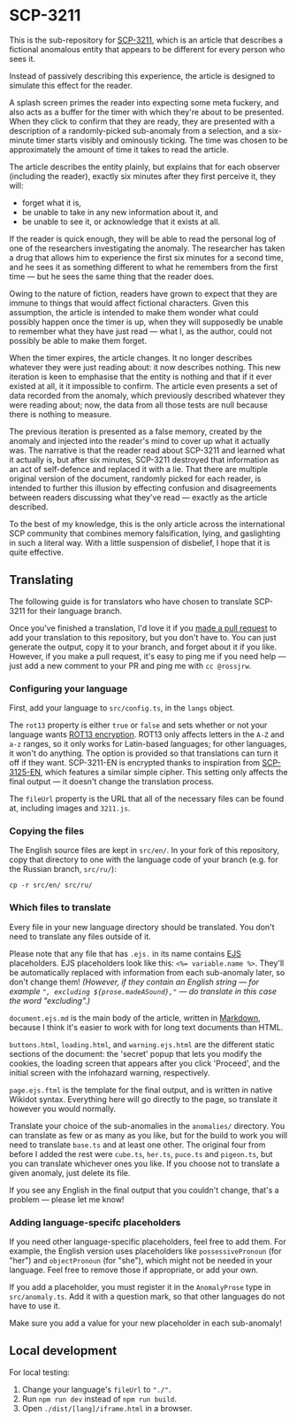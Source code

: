 # SCP-3211

This is the sub-repository for [SCP-3211](https://www.scpwiki.com/scp-3211),
which is an article that describes a fictional anomalous entity that appears to
be different for every person who sees it.

Instead of passively describing this experience, the article is designed to
simulate this effect for the reader.

A splash screen primes the reader into expecting some meta fuckery, and also
acts as a buffer for the timer with which they're about to be presented. When
they click to confirm that they are ready, they are presented with a
description of a randomly-picked sub-anomaly from a selection, and a six-minute
timer starts visibly and ominously ticking. The time was chosen to be
approximately the amount of time it takes to read the article.

The article describes the entity plainly, but explains that for each observer
(including the reader), exactly six minutes after they first perceive it, they
will:

* forget what it is,
* be unable to take in any new information about it, and
* be unable to see it, or acknowledge that it exists at all.

If the reader is quick enough, they will be able to read the personal log of
one of the researchers investigating the anomaly. The researcher has taken a
drug that allows him to experience the first six minutes for a second time, and
he sees it as something different to what he remembers from the first time
&mdash; but he sees the same thing that the reader does.

Owing to the nature of fiction, readers have grown to expect that they are
immune to things that would affect fictional characters. Given this assumption,
the article is intended to make them wonder what could possibly happen once the
timer is up, when they will supposedly be unable to remember what they have
just read &mdash; what I, as the author, could not possibly be able to make
them forget.

When the timer expires, the article changes. It no longer describes whatever
they were just reading about: it now describes nothing. This new iteration is
keen to emphasise that the entity is nothing and that if it ever existed at
all, it it impossible to confirm. The article even presents a set of data
recorded from the anomaly, which previously described whatever they were
reading about; now, the data from all those tests are null because there is
nothing to measure.

The previous iteration is presented as a false memory, created by the anomaly
and injected into the reader's mind to cover up what it actually was. The
narrative is that the reader read about SCP-3211 and learned what it actually
is, but after six minutes, SCP-3211 destroyed that information as an act of
self-defence and replaced it with a lie. That there are multiple original
version of the document, randomly picked for each reader, is intended to
further this illusion by effecting confusion and disagreements between readers
discussing what they've read &mdash; exactly as the article described.

To the best of my knowledge, this is the only article across the international
SCP community that combines memory falsification, lying, and gaslighting in
such a literal way. With a little suspension of disbelief, I hope that it is
quite effective.

## Translating

The following guide is for translators who have chosen to translate SCP-3211
for their language branch.

Once you've finished a translation, I'd love it if you
[made a pull request](https://github.com/rossjrw/scp#making-a-pull-request)
to add your translation to this repository, but you don't have to. You can just
generate the output, copy it to your branch, and forget about it if you like.
However, if you make a pull request, it's easy to ping me if you need help
&mdash; just add a new comment to your PR and ping me with `cc @rossjrw`.

### Configuring your language

First, add your language to `src/config.ts`, in the `langs` object.

The `rot13` property is either `true` or `false` and sets whether or not your
language wants [ROT13 encryption](https://en.wikipedia.org/wiki/ROT13). ROT13
only affects letters in the `A-Z` and `a-z` ranges, so it only works for
Latin-based languages; for other languages, it won't do anything. The option is
provided so that translations can turn it off if they want. SCP-3211-EN is
encrypted thanks to inspiration from
[SCP-3125-EN](https://www.scpwiki.com/scp-3125), which features a similar
simple cipher. This setting only affects the final output &mdash; it doesn't
change the translation process.

The `fileUrl` property is the URL that all of the necessary files can be found
at, including images and `3211.js`.

### Copying the files

The English source files are kept in `src/en/`. In your fork of this
repository, copy that directory to one with the language code of your branch
(e.g. for the Russian branch, `src/ru/`):

```shell
cp -r src/en/ src/ru/
```

### Which files to translate

Every file in your new language directory should be translated. You don't need
to translate any files outside of it.

Please note that any file that has `.ejs.` in its name contains
[EJS](https://ejs.co/) placeholders. EJS placeholders look like this: `<%=
variable.name %>`. They'll be automatically replaced with information from each
sub-anomaly later, so don't change them! _(However, if they contain an English
string &mdash; for example `", excluding ${prose.madeASound},"` &mdash; do
translate in this case the word "excluding".)_

`document.ejs.md` is the main body of the article, written in
[Markdown](https://www.markdownguide.org/), because I think it's easier to work
with for long text documents than HTML.

`buttons.html`, `loading.html`, and `warning.ejs.html` are the different static
sections of the document: the 'secret' popup that lets you modify the cookies,
the loading screen that appears after you click 'Proceed', and the initial
screen with the infohazard warning, respectively.

`page.ejs.ftml` is the template for the final output, and is written in native
Wikidot syntax. Everything here will go directly to the page, so translate it
however you would normally.

Translate your choice of the sub-anomalies in the `anomalies/` directory. You
can translate as few or as many as you like, but for the build to work you will
need to translate `base.ts` and at least one other. The original four from
before I added the rest were `cube.ts`, `her.ts`, `puce.ts` and `pigeon.ts`,
but you can translate whichever ones you like. If you choose not to translate a
given anomaly, just delete its file.

If you see any English in the final output that you couldn't change, that's a
problem &mdash; please let me know!

### Adding language-specifc placeholders

If you need other language-specific placeholders, feel free to add them. For
example, the English version uses placeholders like `possessivePronoun` (for
"her") and `objectPronoun` (for "she"), which might not be needed in your
language. Feel free to remove those if appropriate, or add your own.

If you add a placeholder, you must register it in the `AnomalyProse` type in
`src/anomaly.ts`. Add it with a question mark, so that other languages do not
have to use it.

Make sure you add a value for your new placeholder in each sub-anomaly!

## Local development

For local testing:

1. Change your language's `fileUrl` to `"./"`.
1. Run `npm run dev` instead of `npm run build`.
1. Open `./dist/[lang]/iframe.html` in a browser.
